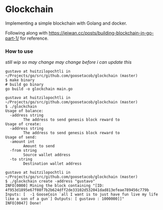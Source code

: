 # Glockchain
Implementing a simple blockchain with Golang and docker.

Following along with https://jeiwan.cc/posts/building-blockchain-in-go-part-1/ for reference.

### How to use
*still wip so may change may change before i can update this*
```
gustavo at huitzilopochtli in ~/Projects/go/src/github.com/goosetacob/glockchain (master)
$ make binary
# build go binary
go build -o glockchain main.go

gustavo at huitzilopochtli in ~/Projects/go/src/github.com/goosetacob/glockchain (master)
$ ./glockchain
Usage of balance:
  -address string
        The address to send genesis block reward to
Usage of create:
  -address string
        The address to send genesis block reward to
Usage of send:
  -amount int
        Amount to send
  -from string
        Source wallet address
  -to string
        Destination wallet address

gustavo at huitzilopochtli in ~/Projects/go/src/github.com/goosetacob/glockchain (master)
$ ./glockchain create -address "gustavo"
INFO[0000] Mining the block containing "[ID: 4f953d1895e67f08f7b2b624dff2de33102d532041dad813efeae789456c779b Inputs: [  -1 GooseCoin `all I want is to just have fun live my life like a son of a gun`] Outputs: [ gustavo : 1000000]]"
INFO[0047] Done!
```